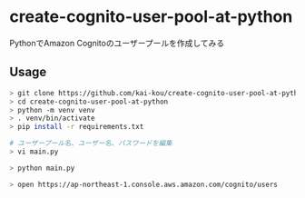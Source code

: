 # create-cognito-user-pool-at-python

PythonでAmazon Cognitoのユーザープールを作成してみる  


## Usage

```sh
> git clone https://github.com/kai-kou/create-cognito-user-pool-at-python.git
> cd create-cognito-user-pool-at-python
> python -m venv venv
> . venv/bin/activate
> pip install -r requirements.txt

# ユーザープール名、ユーザー名、パスワードを編集
> vi main.py

> python main.py

> open https://ap-northeast-1.console.aws.amazon.com/cognito/users
```